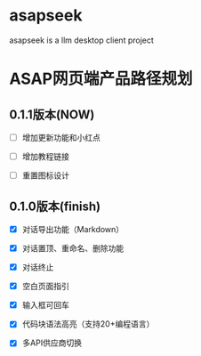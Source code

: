 # asapseek
asapseek is a llm desktop client project

# ASAP网页端产品路径规划


## 0.1.1版本(NOW)
 - [ ] 增加更新功能和小红点
 - [ ] 增加教程链接
 - [ ] 重置图标设计


## 0.1.0版本(finish)
  - [x] 对话导出功能（Markdown）
  - [x] 对话置顶、重命名、删除功能
  - [x] 对话终止
  - [x] 空白页面指引
  - [x] 输入框可回车
  - [x] 代码块语法高亮（支持20+编程语言）
  - [x] 多API供应商切换

